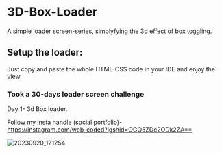 # 3D-Box-Loader
A simple loader screen-series, simplyfying the 3d effect of box toggling.


## Setup the loader:
Just copy and paste the whole HTML-CSS code in your IDE and enjoy the view.

### Took a 30-days loader screen challenge
Day 1- 3d Box loader.

Follow my insta handle (social portfolio)-
https://instagram.com/web_coded?igshid=OGQ5ZDc2ODk2ZA==


![20230920_121254](https://github.com/Web-CODED/3D-Box-Loader/assets/140079657/1b4b5227-c74d-4a9c-8997-91af314a614c)
